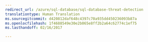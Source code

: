 ```yaml
---
redirect_url: /azure/sql-database/sql-database-threat-detection
translationtype: Human Translation
ms.sourcegitcommit: d420812daf648c4397c70a935dd450236093b87a
ms.openlocfilehash: 1f4688549e30e2b065e8ff2b2a64c62774c1ef75
ms.lasthandoff: 02/16/2017

--- 
```

